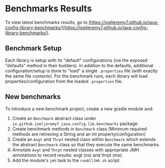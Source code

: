 # Benchmarks Results

To view latest benchmarks results, go to [https://joeljeremy7.github.io/java-config-library-benchmarks/](https://joeljeremy7.github.io/java-config-library-benchmarks/).

## Benchmark Setup

Each library is setup with its "default" configurations (via the exposed "defaults" method in their builders). In addition to the defaults, additional configuration/setup is done to "load" a single `.properties` file (with exactly the same file contents). For the benchmark runs, each library will load properties/configuration from the loaded `.properties` file.

## New benchmarks

To introduce a new benchmark project, create a new gradle module and:

1. Create an `Benchmark` abstract class under `io.github.joeljeremy7.java.config.lib.benchmarks` package.
2. Create benchmark methods in `Benchmark` class (Minimum required methods are retrieving a String and an int property/configuration)
3. Create an `Avgt` and `Thrpt` nested class within `Benchmark` which extends the abstract `Benchmark` class so that they execute the same benchmarks.
4. Annotate `Avgt` and `Thrpt` nested classes with appropriate JMH annotations to record results: avgt (ns) and thrpt (ms).
5. Add the module's `jmh` task to the `runAllJmh.sh` script.
